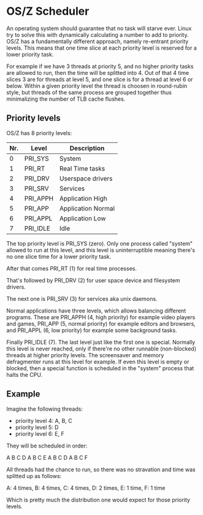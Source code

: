OS/Z Scheduler
==============

An operating system should guarantee that no task will starve ever. Linux try to solve this with dynamically
calculating a number to add to priority. OS/Z has a fundamentally different approach, namely re-entrant priority
levels. This means that one time slice at each priority level is reserved for a lower priority task.

For example if we have 3 threads at priority 5, and no higher priority tasks are allowed to run, then the
time will be splitted into 4. Out of that 4 time slices 3 are for threads at level 5, and one slice
is for a thread at level 6 or below. Within a given priority level the thread is choosen in round-rubin
style, but threads of the same process are grouped together thus minimalizing the number of TLB cache flushes.

Priority levels
---------------

OS/Z has 8 priority levels:

| Nr. | Level | Description |
| --- | ----- | ----------- |
| 0 | PRI_SYS | System |
| 1 | PRI_RT | Real Time tasks |
| 2 | PRI_DRV | Userspace drivers |
| 3 | PRI_SRV | Services |
| 4 | PRI_APPH | Application High |
| 5 | PRI_APP | Application Normal |
| 6 | PRI_APPL | Application Low |
| 7 | PRI_IDLE | Idle |

The top priority level is PRI_SYS (zero). Only one process called "system" allowed to run at this level, and
this level is uninterruptible meaning there's no one slice time for a lower priority task.

After that comes PRI_RT (1) for real time processes.

That's followed by PRI_DRV (2) for user space device and filesystem drivers.

The next one is PRI_SRV (3) for services aka unix daemons.

Normal applications have three levels, which allows balancing different programs. These are PRI_APPH (4, high priority)
for example video players and games, PRI_APP (5, normal priority) for example editors and browsers, and PRI_APPL
(6, low priority) for example some background tasks.

Finally PRI_IDLE (7). The last level just like the first one is special. Normally this level is never reached, only
if there're no other runnable (non-blocked) threads at higher priority levels. The screensaver and memory defragmenter
runs at this level for example. If even this level is empty or blocked, then a special function is scheduled in the
"system" process that halts the CPU.

Example
-------

Imagine the following threads:

 - priority level 4: A, B, C
 - priority level 5: D
 - priority level 6: E, F

They will be scheduled in order:

 A B C D A B C E A B C D A B C F

All threads had the chance to run, so there was no stravation and time was splitted up as follows:

 A: 4 times,
 B: 4 times,
 C: 4 times,
 D: 2 times,
 E: 1 time,
 F: 1 time
 
Which is pretty much the distribution one would expect for those priority levels.
